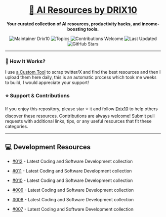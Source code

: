 <div align="center">
  <h1><a href="https://x.com/DRIX_10_" target="_blank">🚀 AI Resources by DRIX10</a></h1>
  <p><strong>Your curated collection of AI resources, productivity hacks, and income-boosting tools.</strong></p>
</div>

<div align="center">
  <img src="https://img.shields.io/badge/Maintainer-Drix10-blue" alt="Maintainer Drix10" />
  <img src="https://img.shields.io/badge/Topics-Productivity%2C%20AI%2C%20Tips%20and%20Tricks-red" alt="Topics" />
  <img src="https://img.shields.io/badge/Contributions-Welcome-brightgreen" alt="Contributions Welcome" />
  <img src="https://img.shields.io/github/last-commit/Drix10/ai-resources?style=flat-square&color=5D6D7E" alt="Last Updated" />
  <img src="https://img.shields.io/github/stars/Drix10/ai-resources?style=social" alt="GitHub Stars" />
</div>

---

### 🧵 How It Works?

I use [a Custom Tool](https://github.com/Drix10/Twitter-Gemini-GitHub-MVP) to scrap twitter/X and find the best resources and then I upload them here daily, this is an automatic process which took me weeks to build, I would appreciate your support!

### ⭐️ Support & Contributions

If you enjoy this repository, please star ⭐️ it and follow [Drix10](https://github.com/Drix10) to help others discover these resources. Contributions are always welcome! Submit pull requests with additional links, tips, or any useful resources that fit these categories.

---


## 💻 Development Resources
- [#012](https://github.com/Drix10/ai-resources/blob/main/Coding%20and%20Software%20Development/resources-012.md) - Latest Coding and Software Development collection

- [#011](https://github.com/Drix10/ai-resources/blob/main/Coding%20and%20Software%20Development/resources-011.md) - Latest Coding and Software Development collection

- [#010](https://github.com/Drix10/ai-resources/blob/main/Coding%20and%20Software%20Development/resources-010.md) - Latest Coding and Software Development collection

- [#009](https://github.com/Drix10/ai-resources/blob/main/Coding%20and%20Software%20Development/resources-009.md) - Latest Coding and Software Development collection

- [#008](https://github.com/Drix10/ai-resources/blob/main/Coding%20and%20Software%20Development/resources-008.md) - Latest Coding and Software Development collection

- [#007](https://github.com/Drix10/ai-resources/blob/main/Coding%20and%20Software%20Development/resources-007.md) - Latest Coding and Software Development collection